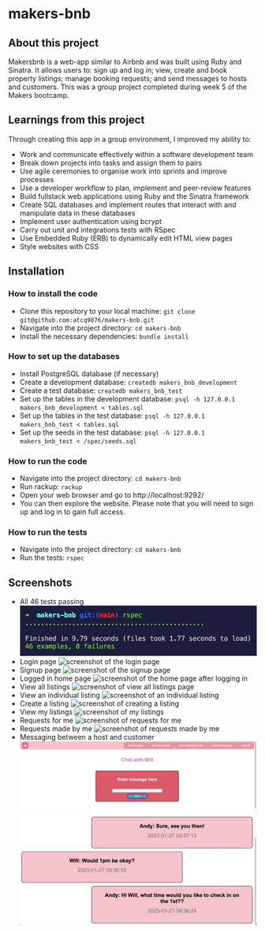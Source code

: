 # makers-bnb

## About this project
Makersbnb is a web-app similar to Airbnb and was built using Ruby and Sinatra. It allows users to: sign up and log in; view, create and book property listings; manage booking requests; and send messages to hosts and customers. This was a group project completed during week 5 of the Makers bootcamp.

## Learnings from this project
Through creating this app in a group environment, I improved my ability to:
- Work and communicate effectively within a software development team
- Break down projects into tasks and assign them to pairs
- Use agile ceremonies to organise work into sprints and improve processes
- Use a developer workflow to plan, implement and peer-review features
- Build fullstack web applications using Ruby and the Sinatra framework
- Create SQL databases and implement routes that interact with and manipulate data in these databases
- Implement user authentication using bcrypt
- Carry out unit and integrations tests with RSpec
- Use Embedded Ruby (ERB) to dynamically edit HTML view pages
- Style websites with CSS

## Installation
### How to install the code
- Clone this repository to your local machine:
``git clone git@github.com:atcq9876/makers-bnb.git``
- Navigate into the project directory:
``cd makers-bnb``
- Install the necessary dependencies:
``bundle install``

### How to set up the databases
- Install PostgreSQL database (if necessary)
- Create a development database:
``createdb makers_bnb_development``
- Create a test database:
``createdb makers_bnb_test``
- Set up the tables in the development database:
``psql -h 127.0.0.1 makers_bnb_development < tables.sql``
- Set up the tables in the test database:
``psql -h 127.0.0.1 makers_bnb_test < tables.sql``
- Set up the seeds in the test database:
``psql -h 127.0.0.1 makers_bnb_test < /spec/seeds.sql``

### How to run the code
- Navigate into the project directory:
``cd makers-bnb``
- Run rackup:
``rackup``
- Open your web browser and go to http://localhost:9292/
- You can then explore the website. Please note that you will need to sign up and log in to gain full access.

### How to run the tests
- Navigate into the project directory:
``cd makers-bnb``
- Run the tests:
``rspec``

## Screenshots
- All 46 tests passing
![screenshot of tests](./screenshots/tests.png)
- Login page
![screenshot of the login page](./screenshots/1-login-page.png)
- Signup page
![screenshot of the signup page](./screenshots/2-signup-page.png)
- Logged in home page
![screenshot of the home page after logging in](./screenshots/3-home-page-logged-in.png)
- View all listings
![screenshot of view all listings page](./screenshots/4-view-all-listings.png)
- View an individual listing
![screenshot of an individual listing](./screenshots/5-view-individual-listing.png)
- Create a listing
![screenshot of creating a listing](./screenshots/6-create-a-listing.png)
- View my listings
![screenshot of my listings](./screenshots/7-my-listings.png)
- Requests for me
![screenshot of requests for me](./screenshots/8-requests-for-me.png)
- Requests made by me
![screenshot of requests made by me](./screenshots/9-requests-made-by-me.png)
- Messaging between a host and customer
![screenshot 1 of messaging between a host and a customer](./screenshots/10a-chat-between-host-and-customer.png)
![screenshot 2 of messaging between a host and a customer](./screenshots/10b-chat-between-host-and-customer.png)
